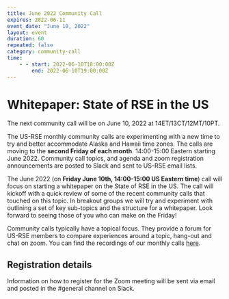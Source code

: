```yaml
---
title: June 2022 Community Call
expires: 2022-06-11
event_date: "June 10, 2022"
layout: event
duration: 60
repeated: false
category: community-call
time:
    - - start: 2022-06-10T18:00:00Z
        end: 2022-06-10T19:00:00Z
---
```


# Whitepaper: State of RSE in the US

The next community call will be on June 10, 2022 at 14ET/13CT/12MT/10PT.

The US-RSE monthly community calls are experimenting with a new time to try and better accommodate Alaska and Hawaii time zones. The calls are moving to the **second Friday of each month**. 14:00-15:00 Eastern starting June 2022. Community call topics, and agenda and zoom registration announcements are posted to Slack and sent to US-RSE email lists.

The June 2022 (on **Friday June 10th, 14:00-15:00 US Eastern time**) call will focus on starting a whitepaper on the State of RSE in the US. The call will kickoff with a quick review of some of the recent community calls that touched on this topic. In breakout groups we will try and experiment with outlining a set of key sub-topics and the structure for a whitepaper. Look forward to seeing those of you who can make on the Friday!

Community calls typically have a topical focus. They provide a forum for US-RSE members to compare experiences around a topic, hang-out and chat on zoom. You can find the recordings of our monthly calls [here](https://www.youtube.com/playlist?app=desktop&list=PLMgG8jy8w-8neP6gPOgifH6kh4t_RUTTH).

## Registration details
Information on how to register for the Zoom meeting will be sent via email and posted in the #general channel on Slack.
